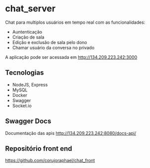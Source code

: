# chat_server

Chat para multiplos usuários em tempo real com as funcionalidades:
 
  - Auntenticação
  - Criação de sala
  - Edição e exclusão de sala pelo dono
  - Chamar usuário da conversa no privado
  
A aplicação pode ser acessada em http://134.209.223.242:3000

## Tecnologias

  - NodeJS, Express
  - MySQL 
  - Docker
  - Swagger
  - Socket.io

## Swagger Docs
Documentação das apis http://134.209.223.242:8080/docs-api/

## Repositório front end
https://github.com/corujoraphael/chat_front
